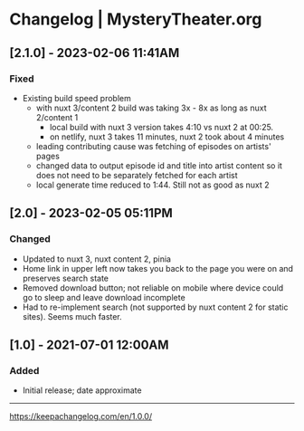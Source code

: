 # Changelog | MysteryTheater.org

## [2.1.0] - 2023-02-06 11:41AM

### Fixed

* Existing build speed problem
  * with nuxt 3/content 2 build was taking 3x - 8x as long as nuxt 2/content 1
    * local build with nuxt 3 version takes 4:10 vs nuxt 2 at 00:25.
    * on netlify, nuxt 3 takes 11 minutes, nuxt 2 took about 4 minutes
  * leading contributing cause was fetching of episodes on artists' pages
  * changed data to output episode id and title into artist content so it does not need to be separately fetched for each artist
  * local generate time reduced to 1:44. Still not as good as nuxt 2

## [2.0] - 2023-02-05 05:11PM

### Changed

* Updated to nuxt 3, nuxt content 2, pinia
* Home link in upper left now takes you back to the page you were on and preserves search state
* Removed download button; not reliable on mobile where device could go to sleep and leave download incomplete
* Had to re-implement search (not supported by nuxt content 2 for static sites). Seems much faster.

## [1.0] - 2021-07-01 12:00AM

### Added

* Initial release; date approximate

---

https://keepachangelog.com/en/1.0.0/

